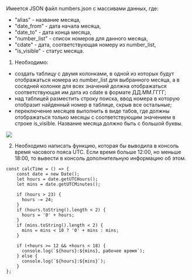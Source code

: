 Имеется JSON файл numbers.json с массивами данных, где:
 
* "alias" - название месяца,
* "date_from" - дата начала месяца,
* "date_to" - дата конца месяца,
* "number_list" - список номеров для данного месяца,
* "cdate" - дата, соответствующая номеру из number_list,
* "is_visible" - статус месяца.
 
1. Необходимо:
- создать таблицу с двумя колонками, в одной из которых будут отображаться номера из number_list для выбранного месяца, а в соседней колонке для всех значений должна отображаться соответствующая им дата из cdate в формате ДД.ММ.ГГГГ;
- над таблицей разместить строку поиска, ввод номера в которую отобразит найденный номер в таблице, скрыв все остальные;
- переключение месяцев выполнить в виде табов, где должны отображаться только месяцы с соответствующим значением в строке is_visible. Название месяца должно быть с большой буквы.

[![](https://img.shields.io/badge/-%D0%9F%D1%80%D0%B8%D0%BB%D0%BE%D0%B6%D0%B5%D0%BD%D0%B8%D0%B5%20%D0%BD%D0%B0%20Github%20Pages-informational)](https://brightsdays.github.io/guru-task/)

2. Необходимо написать функцию, которая бы выводила в консоль время часового пояса UTC. Если время больше 12:00, но меньше 18:00, то вывести в консоль дополнительную информацию об этом.
```
const calcTime = () => {
    const date = new Date();
    let hours = date.getUTCHours();
    let mins = date.getUTCMinutes();

    if (hours > 23) {
      hours -= 24;
    }
    if (hours.toString().length < 2) {
      hours = '0' + hours;
    }
    if (mins.toString().length < 2) {
      mins = mins < 10 ? '0' + mins : mins;
    }
  
    if (+hours >= 12 && +hours < 18) {
      console.log(`${hours}:${mins}, рабочее время`);
    } else {
      console.log(`${hours}:${mins}`);
    }
};
```
